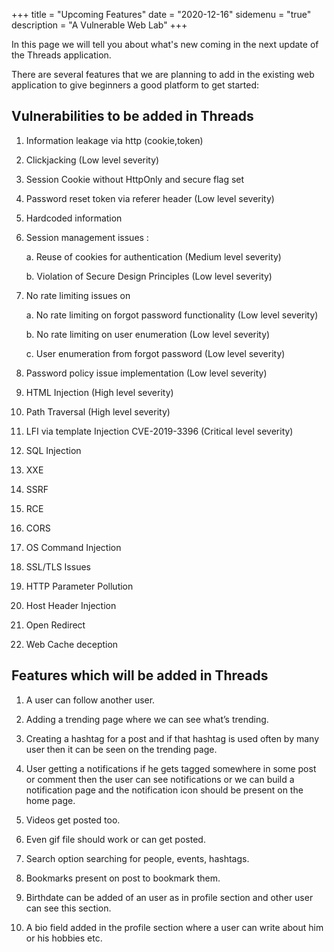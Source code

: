 +++
title = "Upcoming Features"
date = "2020-12-16"
sidemenu = "true"
description = "A Vulnerable Web Lab"
+++

 In this  page  we will tell you about  what's new  coming in the next update of the Threads application.

 There are several features that we are planning to add in the existing web application to give beginners a good platform to get started:

## Vulnerabilities to be added in Threads

1. Information leakage via http (cookie,token)

2. Clickjacking (Low level severity) 

3. Session Cookie without HttpOnly and secure flag set

4. Password reset token via referer header (Low level severity)

5. Hardcoded information 

6. Session management issues :

   a. Reuse of cookies for authentication (Medium level severity)

   b. Violation of Secure Design Principles (Low level severity)

7. No rate limiting issues on

   a. No rate limiting on forgot password functionality (Low level severity)

   b. No rate limiting on user enumeration (Low level severity)

   c. User enumeration from  forgot password (Low level severity)

8. Password policy issue implementation (Low level severity)

9. HTML Injection (High level severity)

10. Path Traversal (High level severity)

11. LFI via template Injection CVE-2019-3396 (Critical level severity)

12. SQL Injection

13. XXE

14. SSRF

15. RCE

16. CORS

17. OS Command Injection

18. SSL/TLS Issues

19. HTTP Parameter Pollution

20. Host Header Injection

21. Open Redirect

22. Web Cache deception

## Features which will be added in Threads

1. A user can  follow another user.

2. Adding  a trending page where we can see what’s trending.

3. Creating a hashtag for a post and if that hashtag is used often by many user then it can be seen on the trending page.
 
4. User getting a notifications if he gets tagged somewhere in some post or comment then the user can see notifications or we can build a notification page and the notification icon should be present on the home page.

5. Videos get posted too.

6. Even gif  file should work or can get posted.

7. Search option searching for  people, events, hashtags.

8. Bookmarks present on post to bookmark them.

9. Birthdate can be added  of an user as in profile section and other user can see this section.

10. A bio field  added in the profile section where a user can write about him or his hobbies etc.

 




